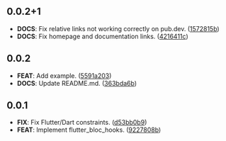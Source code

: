 ## 0.0.2+1

 - **DOCS**: Fix relative links not working correctly on pub.dev. ([1572815b](https://github.com/Almighty-Alpaca/bloc_extensions/commit/1572815bd4da1d3e2d82cfad166f256134c822f9))
 - **DOCS**: Fix homepage and documentation links. ([4216411c](https://github.com/Almighty-Alpaca/bloc_extensions/commit/4216411cd03290fdde7f10fb1e5e72938667138b))

## 0.0.2

 - **FEAT**: Add example. ([5591a203](https://github.com/Almighty-Alpaca/bloc_extensions/commit/5591a203549d2471c42ceb18607d89ec430b62ac))
 - **DOCS**: Update README.md. ([363bda6b](https://github.com/Almighty-Alpaca/bloc_extensions/commit/363bda6bc313f4310e5484cde28263dc3c73fc93))

## 0.0.1

 - **FIX**: Fix Flutter/Dart constraints. ([d53bb0b9](https://github.com/Almighty-Alpaca/bloc_extensions/commit/d53bb0b942b3d0dcb5559be2607c0b443fa33f43))
 - **FEAT**: Implement flutter_bloc_hooks. ([9227808b](https://github.com/Almighty-Alpaca/bloc_extensions/commit/9227808b29cdcbe0e3a43a90801aed0ca2eafb36))

